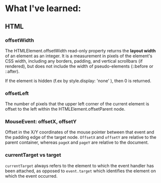 # What I've learned:

## HTML

### offsetWidth
The HTMLElement.offsetWidth read-only property returns the **layout width** of an element as an integer.
It is a measurement in pixels of the element's CSS width, including any borders, padding, and vertical scrollbars (if rendered), but 
does not include the width of pseudo-elements (::before or ::after).

If the element is hidden (f.ex by style.display: 'none' ), then 0 is returned.

### offsetLeft
The number of pixels that the upper left corner of the current element is offset to the left within the HTMLElement.offsetParent node.




### MouseEvent: offsetX, offsetY

Offset in the X/Y coordinates of the mouse pointer between that event and the padding edge of the target node. 
`OffsetX` and `offsetY` are relative to the parent container, whereas `pageX` and `pageY` are relative to the document.

### currentTarget vs target
`currentTarget` always refers to the element to which the event handler has been attached, as opposed to `event.target` which identifies the element on which the event occurred.